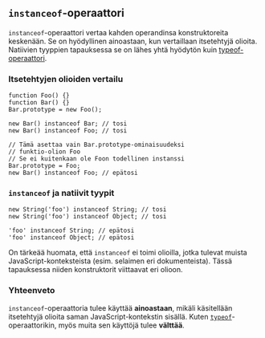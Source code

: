 ## `instanceof`-operaattori

`instanceof`-operaattori vertaa kahden operandinsa konstruktoreita keskenään. Se on hyödyllinen ainoastaan, kun vertaillaan itsetehtyjä olioita. Natiivien tyyppien tapauksessa se on lähes yhtä hyödytön kuin [typeof-operaattori](#types.typeof).

### Itsetehtyjen olioiden vertailu

    function Foo() {}
    function Bar() {}
    Bar.prototype = new Foo();

    new Bar() instanceof Bar; // tosi
    new Bar() instanceof Foo; // tosi

    // Tämä asettaa vain Bar.prototype-ominaisuudeksi
    // funktio-olion Foo
    // Se ei kuitenkaan ole Foon todellinen instanssi
    Bar.prototype = Foo;
    new Bar() instanceof Foo; // epätosi

### `instanceof` ja natiivit tyypit

    new String('foo') instanceof String; // tosi
    new String('foo') instanceof Object; // tosi

    'foo' instanceof String; // epätosi
    'foo' instanceof Object; // epätosi

On tärkeää huomata, että `instanceof` ei toimi olioilla, jotka tulevat muista JavaScript-konteksteista (esim. selaimen eri dokumenteista). Tässä tapauksessa niiden konstruktorit viittaavat eri olioon.

### Yhteenveto

`instanceof`-operaattoria tulee käyttää **ainoastaan**, mikäli käsitellään itsetehtyjä olioita saman JavaScript-kontekstin sisällä. Kuten [`typeof`](#types.typeof)-operaattorikin, myös muita sen käyttöjä tulee **välttää**.

